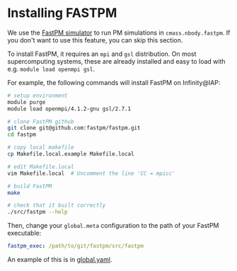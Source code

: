 Installing FASTPM
=================

We use the [FastPM simulator](https://github.com/fastpm/fastpm/tree/master) to run PM simulations in `cmass.nbody.fastpm`. If you don't want to use this feature, you can skip this section.

To install FastPM, it requires an `mpi` and `gsl` distribution. On most supercomputing systems, these are already installed and easy to load with e.g. `module load openmpi gsl`.

For example, the following commands will install FastPM on Infinity@IAP:
```bash
# setup environment
module purge
module load openmpi/4.1.2-gnu gsl/2.7.1

# clone FastPM github
git clone git@github.com:fastpm/fastpm.git
cd fastpm

# copy local makefile
cp Makefile.local.example Makefile.local

# edit Makefile.local
vim Makefile.local  # Uncomment the line 'CC = mpicc'

# build FastPM
make

# check that it built correctly
./src/fastpm --help
```

Then, change your `global.meta` configuration to the path of your FastPM executable:
```yaml
fastpm_exec: /path/to/git/fastpm/src/fastpm
```
An example of this is in [global.yaml](../../cmass/conf/global.yaml).
